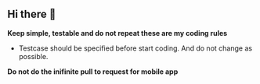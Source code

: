 ## Hi there 👋

<!--
**Pkittipat/Pkittipat** is a ✨ _special_ ✨ repository because its `README.md` (this file) appears on your GitHub profile.

Here are some ideas to get you started:

- 🔭 I’m currently working on ...
- 🌱 I’m currently learning ...
- 👯 I’m looking to collaborate on ...
- 🤔 I’m looking for help with ...
- 💬 Ask me about ...
- 📫 How to reach me: ...
- 😄 Pronouns: ...
- ⚡ Fun fact: ...
-->

**Keep simple, testable and do not repeat these are my coding rules**
- Testcase should be specified before start coding. And do not change as possible.

**Do not do the inifinite pull to request for mobile app**
